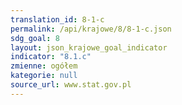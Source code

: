 ```yaml
---
translation_id: 8-1-c
permalink: /api/krajowe/8/8-1-c.json
sdg_goal: 8
layout: json_krajowe_goal_indicator
indicator: "8.1.c"
zmienne: ogółem
kategorie: null
source_url: www.stat.gov.pl
---
```

